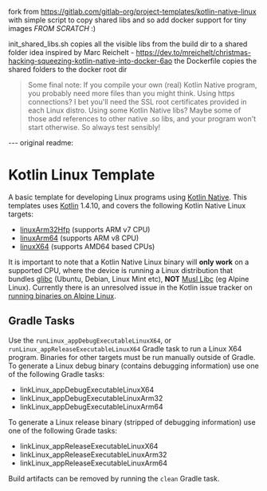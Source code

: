 fork from https://gitlab.com/gitlab-org/project-templates/kotlin-native-linux
with simple script to copy shared libs 
and so add docker support for tiny images *FROM SCRATCH* :)

init_shared_libs.sh copies all the visible libs from the build dir to a shared folder
idea inspired by Marc Reichelt - https://dev.to/mreichelt/christmas-hacking-squeezing-kotlin-native-into-docker-6ao
the Dockerfile copies the shared folders to the docker root dir

> Some final note: If you compile your own (real) Kotlin Native program, you probably need more files than you might think. Using https connections? I bet you'll need the SSL root certificates provided in each Linux distro. Using some Kotlin Native libs? Maybe some of those add references to other native .so libs, and your program won't start otherwise. So always test sensibly!

--- original readme:

# Kotlin Linux Template

A basic template for developing Linux programs using 
[Kotlin Native](https://kotlinlang.org/docs/reference/native-overview.html). This templates uses 
[Kotlin](http://kotlinlang.org/) 1.4.10, and covers the following Kotlin Native Linux targets:

- [linuxArm32Hfp](src/linuxArm32Main) (supports ARM v7 CPU)
- [linuxArm64](src/linuxArm64Main) (supports ARM v8 CPU)
- [linuxX64](src/linuxX64Main) (supports AMD64 based CPUs)

It is important to note that a Kotlin Native Linux binary will **only work** on a supported CPU, where the device is 
running a Linux distribution that bundles [glibc](https://www.gnu.org/software/libc/) (Ubuntu, Debian, Linux Mint etc), 
**NOT** [Musl Libc](https://www.musl-libc.org/) (eg Alpine Linux). Currently there is an unresolved issue in the Kotlin 
issue tracker on [running binaries on Alpine Linux](https://youtrack.jetbrains.com/issue/KT-38876).


## Gradle Tasks

Use the `runLinux_appDebugExecutableLinuxX64`, or `runLinux_appReleaseExecutableLinuxX64` Gradle task to run a Linux 
X64 program. Binaries for other targets must be run manually outside of Gradle. To generate a Linux debug binary 
(contains debugging information) use one of the following Gradle tasks:

- linkLinux_appDebugExecutableLinuxX64
- linkLinux_appDebugExecutableLinuxArm32
- linkLinux_appDebugExecutableLinuxArm64

To generate a Linux release binary (stripped of debugging information) use one of the following Grade tasks:

- linkLinux_appReleaseExecutableLinuxX64
- linkLinux_appReleaseExecutableLinuxArm32
- linkLinux_appReleaseExecutableLinuxArm64

Build artifacts can be removed by running the `clean` Gradle task.
